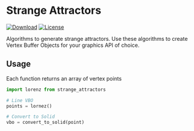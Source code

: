 # Strange Attractors

[![Download][download-img]][download-url]
[![License][license-img]][license-url]

Algorithms to generate strange attractors. Use these algorithms to create Vertex Buffer Objects for your graphics API of choice.

## Usage

Each function returns an array of vertex points

```py
import lorenz from strange_attractors

# Line VBO
points = lornez()

# Convert to Solid
vbo = convert_to_solid(point)
```

[license-img]: http://img.shields.io/:license-unlicense-blue.svg?style=flat-square
[license-url]: http://unlicense.org/
[download-img]: http://img.shields.io/:download-🡣-gray.svg?style=flat-square
[download-url]: https://github.com/alaingalvan/strange-attractors.zip